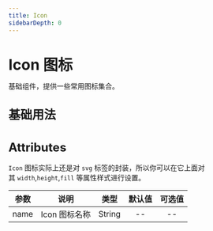 ```yaml
---
title: Icon
sidebarDepth: 0
---
```


<style lang="scss">
    * { margin: 0; padding: 0; box-sizing: border-box; }
    h1, h2, h3, h4, h5 {
        border-bottom: none;
    }
    h1 {
        font-size: 30px;
        line-height: 38px;
    }
    h2 {
        font-size: 24px;
        line-height: 32px;
    }
    h3 {
        font-size: 18px;
        line-height: 26px;
    }
    p {
        font-size: 14px;
    }
</style>

# Icon 图标

基础组件，提供一些常用图标集合。

## 基础用法
<icon-demo></icon-demo>

## Attributes
`Icon` 图标实际上还是对 `svg` 标签的封装，所以你可以在它上面对其 `width`,`height`,`fill` 等属性样式进行设置。

| 参数          | 说明          | 类型   | 默认值 | 可选值 |
|:-------------:|:-------------:|:------:|:------:|:------:|
| name          | Icon 图标名称 | String | --     | --     |

